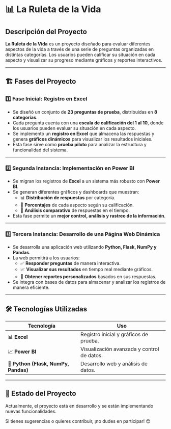 # 📊 La Ruleta de la Vida  

## Descripción del Proyecto  
**La Ruleta de la Vida** es un proyecto diseñado para evaluar diferentes aspectos de la vida a través de una serie de preguntas organizadas en distintas categorías. Los usuarios pueden calificar su situación en cada aspecto y visualizar su progreso mediante gráficos y reportes interactivos.  

---

## 🏗️ Fases del Proyecto  

### 1️⃣ Fase Inicial: Registro en Excel  
- Se diseñó un conjunto de **23 preguntas de prueba**, distribuidas en **8 categorías**.  
- Cada pregunta cuenta con una **escala de calificación del 1 al 10**, donde los usuarios pueden evaluar su situación en cada aspecto.  
- Se implementó un **registro en Excel** que almacena las respuestas y genera **gráficos dinámicos** para visualizar los resultados iniciales.  
- Esta fase sirve como **prueba piloto** para analizar la estructura y funcionalidad del sistema.  

---

### 2️⃣ Segunda Instancia: Implementación en Power BI  
- Se migran los registros de **Excel** a un sistema más robusto con **Power BI**.  
- Se generan diferentes gráficos y dashboards que muestran:  
  - 📊 **Distribución de respuestas** por categoría.  
  - 📌 **Porcentajes** de cada aspecto según su calificación.  
  - 📅 **Análisis comparativo** de respuestas en el tiempo.  
- Esta fase permite un **mejor control, análisis y rastreo de la información**.  

---

### 3️⃣ Tercera Instancia: Desarrollo de una Página Web Dinámica  
- Se desarrolla una aplicación web utilizando **Python, Flask, NumPy y Pandas**.  
- La web permitirá a los usuarios:  
  - ✅ **Responder preguntas** de manera interactiva.  
  - 📈 **Visualizar sus resultados** en tiempo real mediante gráficos.  
  - 📑 **Obtener reportes personalizados** basados en sus respuestas.  
- Se integra con bases de datos para almacenar y analizar los registros de manera eficiente.  

---

## 🛠️ Tecnologías Utilizadas  
| Tecnología  | Uso |
|------------|----------------------------------|
| 📊 **Excel** | Registro inicial y gráficos de prueba. |
| 📈 **Power BI** | Visualización avanzada y control de datos. |
| 🐍 **Python (Flask, NumPy, Pandas)** | Desarrollo web y análisis de datos. |

---

## 🚀 Estado del Proyecto  
Actualmente, el proyecto está en desarrollo y se están implementando nuevas funcionalidades.  

Si tienes sugerencias o quieres contribuir, ¡no dudes en participar! 😊  
